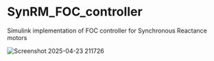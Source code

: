 # SynRM_FOC_controller
Simulink implementation of FOC controller for Synchronous Reactance motors



![Screenshot 2025-04-23 211726](https://github.com/user-attachments/assets/18f271fe-62ff-486e-b55c-d0f3a74ca131)
